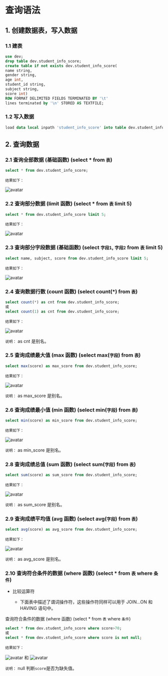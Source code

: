 # 查询语法

## 1. 创建数据表，写入数据
### 1.1 建表
```sql
use dev;
drop table dev.student_info_score;
create table if not exists dev.student_info_score(
name string,
gender string,
age int,
student_id string,
subject string,
score int)
ROW FORMAT DELIMITED FIELDS TERMINATED BY '\t' 
lines terminated by '\n' STORED AS TEXTFILE;
```

### 1.2 写入数据
```sql
load data local inpath 'student_info_score' into table dev.student_info_score;
```

## 2. 查询数据
### 2.1 查询全部数据 (基础函数) (select * from `表`)
```sql
select * from dev.student_info_score;
```
`结果如下：`

![avatar](./figure/query_all_data.png)


### 2.2 查询部分数据 (limit 函数) (select * from `表` limit 5)
```sql
select * from dev.student_info_score limit 5;
```
`结果如下：`

![avatar](./figure/limit.png)


### 2.3 查询部分字段数据 (基础函数) (select `字段1`, `字段2` from `表` limit 5)
```sql
select name, subject, score from dev.student_info_score limit 5;
```
`结果如下：`

![avatar](./figure/sub_field.png)


### 2.4 查询数据行数 (count 函数) (select count(\*) from `表`)
```sql
select count(*) as cnt from dev.student_info_score;
或
select count(1) as cnt from dev.student_info_score;
```
`结果如下：`

![avatar](./figure/count.png)

`说明：` as cnt 是别名。


### 2.5 查询成绩最大值 (max 函数) (select max(`字段`) from `表`)
```sql
select max(score) as max_score from dev.student_info_score;
```
`结果如下：`

![avatar](./figure/max.png)

`说明：` as max_score 是别名。


### 2.6 查询成绩最小值 (min 函数) (select min(`字段`) from `表`)
```sql
select min(score) as min_score from dev.student_info_score;
```
`结果如下：`

![avatar](./figure/min.png)

`说明：` as min_score 是别名。


### 2.8 查询成绩总值 (sum 函数) (select sum(`字段`) from `表`)
```sql
select sum(score) as sum_score from dev.student_info_score;
```
`结果如下：`

![avatar](./figure/sum.png)

`说明：` as sum_score 是别名。


### 2.9 查询成绩平均值 (avg 函数) (select avg(`字段`) from `表`)
```sql
select avg(score) as avg_score from dev.student_info_score;
```
`结果如下：`

![avatar](./figure/avg.png)

`说明：` as avg_score 是别名。



### 2.10 查询符合条件的数据 (where 函数) (select * from `表` where `条件`)
+ 比较运算符

	+ 下面表中描述了谓词操作符，这些操作符同样可以用于 JOIN…ON 和 HAVING 语句中。 






查询符合条件的数据 (where 函数) (select * from `表` where `条件`)
```sql
select * from dev.student_info_score where score>70;
或
select * from dev.student_info_score where score is not null;
```
`结果如下：`

![avatar](./figure/where1.png)
和
![avatar](./figure/where2.png)

`说明：` null 判断`score`是否为缺失值。

